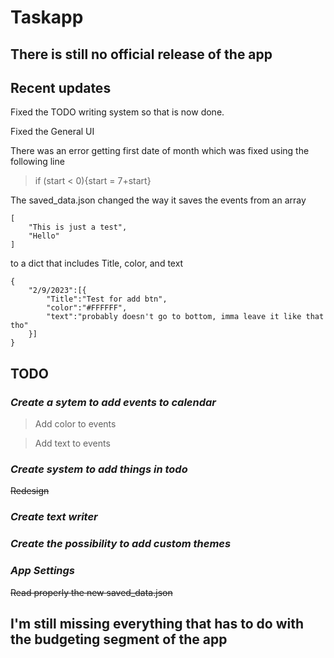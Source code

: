 # Taskapp

## There is still no official release of the app

## Recent updates
Fixed the TODO writing system so that is now done.

Fixed the General UI

There was an error getting first date of month which was fixed using the following line

> if (start < 0){start = 7+start}

The saved_data.json changed the way it saves the events from an array

```
[
    "This is just a test",
    "Hello"
]
```

to a dict that includes Title, color, and text

```
{
    "2/9/2023":[{
        "Title":"Test for add btn",
        "color":"#FFFFFF",
        "text":"probably doesn't go to bottom, imma leave it like that tho"
    }]
}
```

## TODO
### *Create a sytem to add events to calendar*

> Add color to events

> Add text to events

### *Create system to add things in todo*

~~Redesign~~

### *Create text writer*

### *Create the possibility to add custom themes*

### *App Settings*

~~Read properly the new saved_data.json~~

## I'm still missing everything that has to do with the budgeting segment of the app
